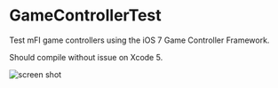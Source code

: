 GameControllerTest
==================

Test mFI game controllers using the iOS 7 Game Controller Framework.

Should compile without issue on Xcode 5.

![screen shot](https://raw.github.com/idbrii/GameControllerTest/master/GameControllerTest.PNG)

